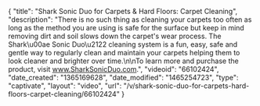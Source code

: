 {
    "title": "Shark Sonic Duo for Carpets & Hard Floors: Carpet Cleaning",
    "description": "There is no such thing as cleaning your carpets too often as long as the method you are using is safe for the surface but keep in mind removing dirt and soil slows down the carpet's wear process. The Shark\u00ae Sonic Duo\u2122 cleaning system is a fun, easy, safe and gentle way to regularly clean and maintain your carpets helping them to look cleaner and brighter over time.\n\nTo learn more and purchase the product, visit www.SharkSonicDuo.com.",
    "videoid": "66102424",
    "date_created": "1365169628",
    "date_modified": "1465254723",
    "type": "captivate",
    "layout": "video",
    "url": "\/v\/shark-sonic-duo-for-carpets-hard-floors-carpet-cleaning\/66102424"
}